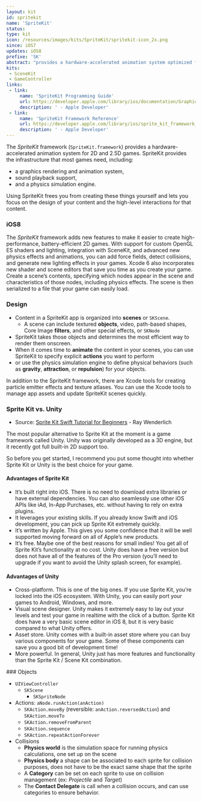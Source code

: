 ```yaml
---
layout: kit
id: spritekit
name: 'SpriteKit'
status:
type: kit
icon: /resources/images/kits/SpriteKit/spritekit-icon_2x.png
since: iOS7
updates: iOS8
prefixe: 'SK'
abstract: "provides a hardware-accelerated animation system optimized for creating 2D and 2.5D games."
kits:
 - SceneKit
 - GameController
links:
 - link:
     name: 'SpriteKit Programming Guide'
     url: https://developer.apple.com/library/ios/documentation/GraphicsAnimation/Conceptual/SpriteKit_PG/Introduction/Introduction.html
     description: ' - Apple Developer'
 - link:
     name: 'SpriteKit Framework Reference'
     url: https://developer.apple.com/library/ios/sprite_kit_framework_ref
     description: ' - Apple Developer'
---
```


The *SpriteKit* framework (`SpriteKit.framework`) provides a hardware-accelerated animation system for 2D and 2.5D games. SpriteKit provides the infrastructure that most games need, including:

* a graphics rendering and animation system, 
* sound playback support, 
* and a physics simulation engine. 

Using SpriteKit frees you from creating these things yourself and lets you focus on the design of your content and the high-level interactions for that content.



### iOS8

The *SpriteKit* framework adds new features to make it easier to create high-performance, battery-efficient 2D games. With support for custom OpenGL ES shaders and lighting, integration with SceneKit, and advanced new physics effects and animations, you can add force fields, detect collisions, and generate new lighting effects in your games. Xcode 6 also incorporates new shader and scene editors that save you time as you create your game. Create a scene’s contents, specifying which nodes appear in the scene and characteristics of those nodes, including physics effects. The scene is then serialized to a file that your game can easily load.



### Design

* Content in a SpriteKit app is organized into **scenes** or `SKScene`. 
  * A scene can include textured **objects**, video, path-based shapes, Core Image **filters**, and other special effects, or `SKNode`
* SpriteKit takes those objects and determines the most efficient way to render them onscreen. 
* When it comes time to **animate** the content in your scenes, you can use SpriteKit to specify explicit **actions** you want to perform 
* or use the physics simulation engine to define physical behaviors (such as **gravity**, **attraction**, or **repulsion**) for your objects.

In addition to the SpriteKit framework, there are Xcode tools for creating particle emitter effects and texture atlases. You can use the Xcode tools to manage app assets and update SpriteKit scenes quickly.


### Sprite Kit vs. Unity

* Source: [Sprite Kit Swift Tutorial for Beginners](http://www.raywenderlich.com/84434/sprite-kit-swift-tutorial-beginners) - Ray Wenderlich

The most popular alternative to Sprite Kit at the moment is a game framework called Unity. Unity was originally developed as a 3D engine, but it recently got full built-in 2D support too.

So before you get started, I recommend you put some thought into whether Sprite Kit or Unity is the best choice for your game.

#### Advantages of Sprite Kit

* It’s built right into iOS. There is no need to download extra libraries or have external dependencies. You can also seamlessly use other iOS APIs like iAd, In-App Purchases, etc. without having to rely on extra plugins.
* It leverages your existing skills. If you already know Swift and iOS development, you can pick up Sprite Kit extremely quickly.
* It’s written by Apple. This gives you some confidence that it will be well supported moving forward on all of Apple’s new products.
* It’s free. Maybe one of the best reasons for small indies! You get all of Sprite Kit’s functionality at no cost. Unity does have a free version but does not have all of the features of the Pro version (you’ll need to upgrade if you want to avoid the Unity splash screen, for example).

#### Advantages of Unity

* Cross-platform. This is one of the big ones. If you use Sprite Kit, you’re locked into the iOS ecosystem. With Unity, you can easily port your games to Android, Windows, and more.
* Visual scene designer. Unity makes it extremely easy to lay out your levels and test your game in realtime with the click of a button. Sprite Kit does have a very basic scene editor in iOS 8, but it is very basic compared to what Unity offers.
* Asset store. Unity comes with a built-in asset store where you can buy various components for your game. Some of these components can save you a good bit of development time!
* More powerful. In general, Unity just has more features and functionality than the Sprite Kit / Scene Kit combination.



###&nbsp;Objects

* `UIViewController`
  * `SKScene`
    * `SKSpriteNode`
* Actions: `aNode.runAction(anAction)`
  * `SKAction.moveBy` (reversible: `anAction.reversedAction`) and `SKAction.moveTo`
  * `SKAction.removeFromParent`
  * `SKAction.sequence`
  * `SKAction.repeatActionForever`
* Collisions
  * **Physics world** is the simulation space for running physics calculations, one set up on the scene
  * **Physics body** a shape can be associated to each sprite for collision purposes, does not have to be the exact same shape that the sprite
  * A **Category** can be set on each sprite to use on collision management (ex: *Projectile* and *Target*)
  * The **Contact Delegate** is call when a collision occurs, and can use categories to ensure behavior.
